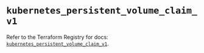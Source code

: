 # `kubernetes_persistent_volume_claim_v1`

Refer to the Terraform Registry for docs: [`kubernetes_persistent_volume_claim_v1`](https://registry.terraform.io/providers/hashicorp/kubernetes/2.38.0/docs/resources/persistent_volume_claim_v1).
